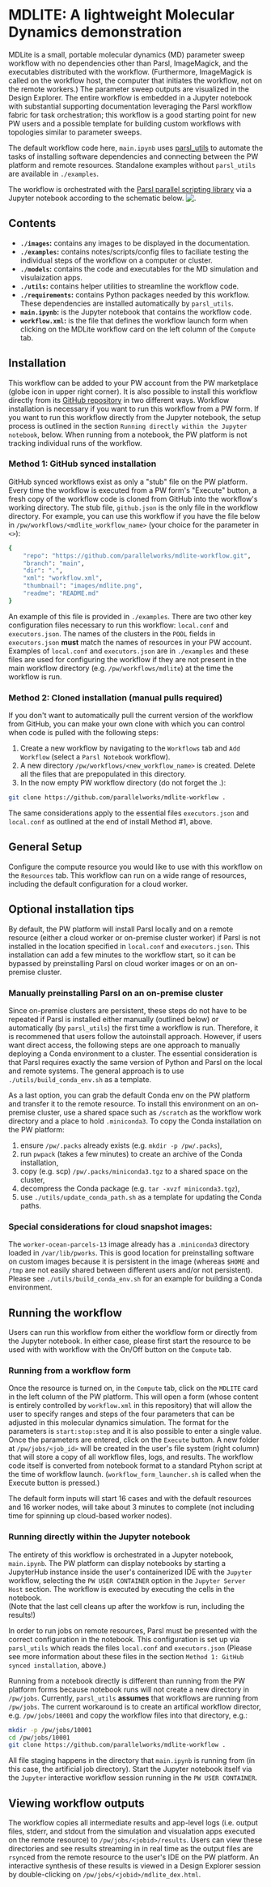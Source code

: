 # MDLITE: A lightweight Molecular Dynamics demonstration

MDLite is a small, portable molecular dynamics (MD) parameter sweep workflow
with no dependencies other than Parsl, ImageMagick, and the executables
distributed with the workflow. (Furthermore, ImageMagick is called on
the workflow host, the computer that initiates the workflow, not on
the remote workers.) The parameter sweep outputs are visualized in the Design
Explorer. The entire workflow is embedded in a Jupyter notebook with
substantial supporting documentation leveraging the Parsl workflow fabric
for task orchestration; this workflow is a good starting point for new PW 
users and a possible template for building custom workflows with topologies 
similar to parameter sweeps.

The default workflow code here, `main.ipynb` uses 
[parsl_utils](https://github.com/parallelworks/parsl_utils) 
to automate the tasks of installing software dependencies and connecting 
between the PW platform and remote resources. Standalone examples without 
`parsl_utils` are available in `./examples`.

The workflow is orchestrated with the
[Parsl parallel scripting library](https://parsl-project.org/) via
a Jupyter notebook according to the schematic below. ![.](https://github.com/parallelworks/mdlite-workflow/blob/23684be4f3985019114dfc8e1af1b2bff1727a8a/images/mdlite-parameter-sweep.png)

## Contents

+ **`./images`:** contains any images to be displayed in the documentation.
+ **`./examples`:** contains notes/scripts/config files to faciliate testing the individual steps of the workflow on a computer or cluster.
+ **`./models`:** contains the code and executables for the MD simulation and visulaization apps.
+ **`./utils`:** contains helper utilities to streamline the workflow code.
+ **`./requirements`:** contains Python packages needed by this workflow.  These dependencies are installed automatically by `parsl_utils`.
+ **`main.ipynb`:** is the Jupyter notebook that contains the workflow code.
+ **`workflow.xml`:** is the file that defines the workflow launch form when clicking on the MDLite workflow card on the left column of the `Compute` tab.

## Installation

This workflow can be added to your PW account from the PW marketplace
(globe icon in upper right corner).  It is also possible to install this
workflow directly from its [GitHub repository](https://github.com/parallelworks/mdlite-workflow)
in two different ways. Workflow installation is necessary if you want to
run this workflow from a PW form.  If you want to run this workflow directly
from the Jupyter notebook, the setup process is outlined in the 
section `Running directly within the Jupyter notebook`, below. When running from
a notebook, the PW platform is not tracking individual runs of the workflow.

### Method 1: GitHub synced installation

GitHub synced workflows exist as only a "stub" file on the PW platform.
Every time the workflow is executed from a PW form's "Execute" button, 
a fresh copy of the workflow code is cloned from GitHub into the workflow's 
working directory.  The stub file, `github.json` is the only file in the 
workflow directory.  For example, you can use this workflow if you have
the file below in `/pw/workflows/<mdlite_workflow_name>` (your choice for
the parameter in `<>`):
```bash
{
    "repo": "https://github.com/parallelworks/mdlite-workflow.git",
    "branch": "main",
    "dir": ".",
    "xml": "workflow.xml",
    "thumbnail": "images/mdlite.png",
    "readme": "README.md"
}
```
An example of this file is provided in `./examples`. There are two other
key configuration files necessary to run this workflow: `local.conf` and
`executors.json`.  The names of the clusters in the `POOL` fields in 
`executors.json` **must** match the names of resources in your PW account. 
Examples of `local.conf` and `executors.json` are in `./examples` and these
files are used for configuring the workflow if they are not present in the
main workflow directory (e.g. `/pw/workflows/mdlite`) at the time the 
workflow is run.

### Method 2: Cloned installation (manual pulls required)

If you don't want to automatically pull the current version of the workflow
from GitHub, you can make your own clone with which you can control when
code is pulled with the following steps:

1. Create a new workflow by navigating to the `Workflows` tab and `Add Workflow` (select a `Parsl Notebook` workflow).
2. A new directory `/pw/workflows/<new_workflow_name>` is created.  Delete all the files that are prepopulated in this directory.
3. In the now empty PW workflow directory (do not forget the .):
```bash
git clone https://github.com/parallelworks/mdlite-workflow .
```
The same considerations apply to the essential files `executors.json`
and `local.conf` as outlined at the end of install Method #1, above.

## General Setup

Configure the compute resource you would like to use with this
workflow on the `Resources` tab.  This workflow can run on a
wide range of resources, including the default configuration
for a cloud worker.

## Optional installation tips

By default, the PW platform will install Parsl locally and on a 
remote resource (either a cloud worker or on-premise cluster worker)
if Parsl is not installed in the location specified in `local.conf`
and `executors.json`. This installation can add a few minutes to the 
workflow start, so it can be bypassed by preinstalling Parsl on 
cloud worker images or on an on-premise cluster.

### Manually preinstalling Parsl on an on-premise cluster

Since on-premise clusters are persistent, these steps do not have
to be repeated if Parsl is installed either manually (outlined below)
or automatically (by `parsl_utils`) the first time a workflow is run.
Therefore, it is recommened that users follow the autoinstall approach.
However, if users want direct access, the following steps are one approach
to manually deploying a Conda environment to a cluster. The essential 
consideration is that Parsl requires exactly the same version of Python
and Parsl on the local and remote systems. The general approach is to use
`./utils/build_conda_env.sh` as a template.

As a last option, you can grab the default Conda env on the PW platform
and transfer it to the remote resource. To install this environment on
an on-premise cluster, use a shared space such as `/scratch` as the 
workflow work directory and a place to hold `.miniconda3`.  To copy 
the Conda installation on the PW platform:
1. ensure `/pw/.packs` already exists (e.g. `mkdir -p /pw/.packs`),
2. run `pwpack` (takes a few minutes) to create an archive of the Conda installation,
3. copy (e.g. scp) `/pw/.packs/miniconda3.tgz` to a shared space on the cluster,
4. decompress the Conda package (e.g. `tar -xvzf miniconda3.tgz`),
5. use `./utils/update_conda_path.sh` as a template for updating the Conda paths.

### Special considerations for cloud snapshot images:

The `worker-ocean-parcels-13` image already has a `.miniconda3` directory
loaded in `/var/lib/pworks`.  This is good location for preinstalling 
software on custom images because it is persistent in the image (whereas
`$HOME` and `/tmp` are not easily shared between different users and/or
not persistent). Please see `./utils/build_conda_env.sh` for an example
for building a Conda environment.

## Running the workflow

Users can run this workflow from either the workflow form or directly from
the Jupyter notebook.  In either case, please first start the resource
to be used with with workflow with the On/Off button on the `Compute` tab.

### Running from a workflow form

Once the resource is turned on, in the `Compute` tab, click on the `MDLITE`
card in the left column of the PW platform.  This will open a form (whose content
is entirely controlled by `workflow.xml` in this repository) that will allow the
user to specify ranges and steps of the four parameters that can be adjusted
in this molecular dynamics simulation.  The format for the parameters is
`start:stop:step` and it is also possible to enter a single value. Once the
parameters are entered, click on the `Execute` button.  A new folder at
`/pw/jobs/<job_id>` will be created in the user's file system (right column)
that will store a copy of all workflow files, logs, and results. The workflow
code itself is converted from notebook format to a standard Ptyhon script
at the time of workflow launch. (`workflow_form_launcher.sh` is called when
the Execute button is pressed.)

The default form inputs will start 16 cases and with the default resources
and 16 worker nodes, will take about 3 minutes to complete (not including
time for spinning up cloud-based worker nodes).

### Running directly within the Jupyter notebook

The entirety of this workflow is orchestrated in a Jupyter notebook,
`main.ipynb`.  The PW platform can display notebooks by starting a
JupyterHub instance inside the user's containerized IDE with the `Jupyter`
workflow, selecting the `PW USER CONTAINER` option in the `Jupyter Server Host`
section. The workflow is executed by executing the cells in the notebook.  
(Note that the last cell cleans up after the workfow is run, including the results!)

In order to run jobs on remote resources, Parsl must be presented with
the correct configuration in the notebook.  This configuration is set up 
via `parsl_utils` which reads the files `local.conf` and `executors.json`
(Please see more information about these files in the section 
`Method 1: GitHub synced installation`, above.)

Running from a notebook directly is different than running from the
PW platform forms because notebook runs will not create a new directory
in `/pw/jobs`.  Currently, `parsl_utils` **assumes** that workflows are
running from `/pw/jobs`.  The current workaround is to create an artifical
workflow director, e.g. `/pw/jobs/10001` and copy the workflow files into
that directory, e.g.:
```bash
mkdir -p /pw/jobs/10001
cd /pw/jobs/10001
git clone https://github.com/parallelworks/mdlite-workflow .
```
All file staging happens in the directory that
`main.ipynb` is running from (in this case, the artificial job
directory). Start the Jupyter notebook itself via the `Jupyter`
interactive workflow session running in the `PW USER CONTAINER`.

## Viewing workflow outputs

The workflow copies all intermediate results and app-level logs
(i.e. output files, stderr, and stdout from the simulation and 
visualation apps executed on the remote resource) to `/pw/jobs/<jobid>/results`. 
Users can view these directories and see results streaming in in 
real time as the output files are `rsync`ed from the remote resource 
to the user's IDE on the PW platform. An interactive synthesis of
these results is viewed in a Design Explorer session by double-clicking 
on `/pw/jobs/<jobid>/mdlite_dex.html`.
